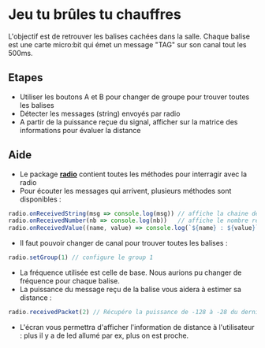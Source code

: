 # Jeu tu brûles tu chauffres

L'objectif est de retrouver les balises cachées dans la salle.
Chaque balise est une carte micro:bit qui émet un message "TAG" sur son canal tout les 500ms.

## Etapes

* Utiliser les boutons A et B pour changer de groupe pour trouver toutes les balises
* Détecter les messages (string) envoyés par radio
* A partir de la puissance reçue du signal, afficher sur la matrice des informations pour évaluer la distance

## Aide

* Le package [**radio**](https://makecode.microbit.org/reference/radio) contient toutes les méthodes pour interragir avec la radio
* Pour écouter les messages qui arrivent, plusieurs méthodes sont disponibles : 
```Javascript
radio.onReceivedString(msg => console.log(msg)) // affiche la chaine de caractere reçue
radio.onReceivedNumber(nb => console.log(nb))   // affiche le nombre reçu
radio.onReceivedValue((name, value) => console.log(`${name} : ${value}`))   // affiche le couple clé / valeur reçu
```
* Il faut pouvoir changer de canal pour trouver toutes les balises : 
```Javascript
radio.setGroup(1) // configure le group 1
```
* La fréquence utilisée est celle de base. Nous aurions pu changer de fréquence pour chaque balise.
* La puissance du message reçu de la balise vous aidera à estimer sa distance : 
```Javascript
radio.receivedPacket(2) // Récupére la puissance de -128 à -28 du dernier message reçu. Dans les faits on observe plus -90 à -20
```
* L'écran vous permettra d'afficher l'information de distance à l'utilisateur : plus il y a de led allumé par ex, plus on est proche.